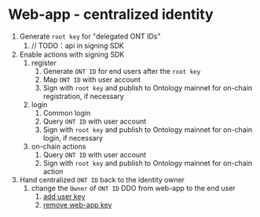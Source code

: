 # Web-app - centralized identity

1. Generate `root key` for "delegated ONT IDs"
   1. // TODO：api in signing SDK
2. Enable actions with signing SDK
   1. register 
      1. Generate `ONT ID` for end users after the `root key`
      2. Map `ONT ID` with user account
      3. Sign with `root key`  and publish to Ontology mainnet for on-chain registration, if necessary
   2. login
      1. Common login
      2. Query `ONT ID` with user account
      3. Sign with `root key`  and publish to Ontology mainnet for on-chain login, if necessary
   3. on-chain actions
      1. Query `ONT ID` with user account
      2. Sign with `root key`  and publish to Ontology mainnet for on-chain action
3. Hand centralized `ONT ID` back to the identity owner
   1. change the  `Owner` of `ONT ID` DDO from web-app to the end user
      1. [add user key](../../../framework/spec/ontid.md#addKey)
      2. [remove web-app key](../../../framework/spec/ontid.md#removeKey)

